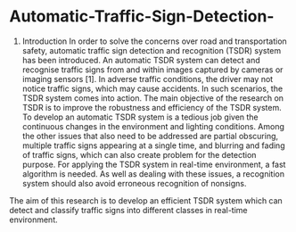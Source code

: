 # Automatic-Traffic-Sign-Detection-

1. Introduction
In order to solve the concerns over road and transportation safety, automatic traffic sign detection and recognition (TSDR) system has been introduced. An automatic TSDR system can detect and recognise traffic signs from and within images captured by cameras or imaging sensors [1]. In adverse traffic conditions, the driver may not notice traffic signs, which may cause accidents. In such scenarios, the TSDR system comes into action. The main objective of the research on TSDR is to improve the robustness and efficiency of the TSDR system. To develop an automatic TSDR system is a tedious job given the continuous changes in the environment and lighting conditions. Among the other issues that also need to be addressed are partial obscuring, multiple traffic signs appearing at a single time, and blurring and fading of traffic signs, which can also create problem for the detection purpose. For applying the TSDR system in real-time environment, a fast algorithm is needed. As well as dealing with these issues, a recognition system should also avoid erroneous recognition of nonsigns.

The aim of this research is to develop an efficient TSDR system which can detect and classify traffic signs into different classes in real-time environment.
